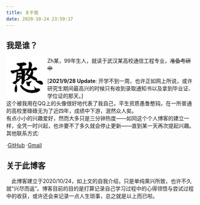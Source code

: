 ```yaml
---
title: 关于我
date: 2020-10-24 23:59:17
---
```

## 我是谁？
<img src="/img/general/avatar.jpg" width = "110" height = "110" align='left'/>  
Zh某，99年生人，就读于武汉某高校通信工程专业，<del>准备考研中</del>

 [**2021/9/28 Update**: 开学不到一周，也许正如网上所说，或许研究生期间最高兴的时候只有收到录取通知书以及拿到毕业证、学位证的那天。]</br>
这个被我用在QQ上的头像很好地代表了我自己，平生资质愚鲁憨钝，在一所普通的高校里碌碌无为了近四年，成绩中下游，泯然众人矣。</br>
有点小小的兴趣爱好，然而大多只是三分钟热度——如同这个个人博客的建立一样，全凭一时兴起，也许要不了多久就会停止更新——直到某一天再次提起兴趣。</br>
其他联系方式:  

 ·[GitHub](https://github.com/zhmou)
 ·[Gmail](mailto:zezhongzhang1999@gmail.com)

## 关于此博客
&emsp;此博客建立于2020/10/24，如上文的自我介绍，只是单纯乘兴所致，也许不久就“兴尽而返”。博客目前的目的是打算记录自己学习过程中的心得领悟与尝试过程中的收获，或许还会来记录一点人生琐事，总之就是以上而已啦。
